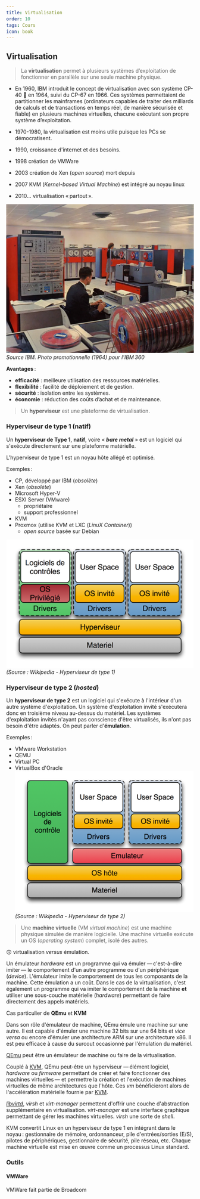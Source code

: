 ```yaml
---
title: Virtualisation
order: 10
tags: Cours
icon: book
---
```


## Virtualisation

> La **virtualisation** permet à plusieurs systèmes d’exploitation de fonctionner en parallèle sur une seule machine physique.  


- En 1960, IBM introduit le concept de virtualisation avec son système CP-40 🔗 en 1964, suivi du CP-67 en 1966. Ces systèmes permettaient de partitionner les mainframes (ordinateurs capables de traiter des milliards de calculs et de transactions en temps réel, de manière sécurisée et fiable) en plusieurs machines virtuelles, chacune exécutant son propre système d’exploitation.

- 1970-1980, la virtualisation est moins utile puisque les PCs se démocratisent. 

- 1990, croissance d'internet et des besoins. 
- 1998 création de VMWare
- 2003 création de Xen (_open source_) mort depuis
- 2007 KVM (_Kernel-based Virtual Machine_) est intégré au noyau linux 
- 2010… virtualisation « partout ». 

![IBM 360. Photo promotionnelle 1964. IBM](/assets/img/ibm-360.webp)  
_Source IBM. Photo promotionnelle (1964) pour l'IBM 360_


**Avantages** :

- **efficacité** : meilleure utilisation des ressources matérielles.
- **flexibilité** : facilité de déploiement et de gestion.
- **sécurité** : isolation entre les systèmes.
- **économie** : réduction des coûts d’achat et de maintenance.


> Un **hyperviseur** est une plateforme de virtualisation. 

### Hyperviseur de **type 1** (natif)

Un **hyperviseur de Type 1**, **natif**, voire « **_bare metal_** » est un logiciel qui s'exécute directement sur une plateforme matérielle.

L'hyperviseur de type 1 est un noyau hôte allégé et optimisé. 

Exemples : 

- CP, développé par IBM (_obsolète_) 
- Xen (_obsolète_)
- Microsoft Hyper-V
- ESXI Server  (VMware)
    - propriétaire
    - support professionnel 
- KVM
- Proxmox (utilise KVM et LXC (_LinuX Container_))
    - _open source_ basée sur Debian

![Hyperviseur de type 1 (Source Wikipedia)](/assets/img/Diagramme_ArchiHyperviseur_type1.png)  
_(Source : Wikipedia - Hyperviseur de type 1)_



### Hyperviseur de **type 2** (_hosted_)

Un **hyperviseur de type 2** est un logiciel qui s'exécute à l'intérieur d'un autre système d'exploitation. Un système d'exploitation invité s'exécutera donc en troisième niveau au-dessus du matériel. Les systèmes d'exploitation invités n'ayant pas conscience d'être virtualisés, ils n'ont pas besoin d'être adaptés. 
On peut parler d'**émulation**. 

Exemples : 

- VMware Workstation
- QEMU 
- Virtual PC
- VirtualBox d'Oracle
![Hyperviseur de type 2 (Source Wikipedia)](/assets/img/Diagramme_ArchiEmulateur_type2.png)  
_(Source : Wikipedia - Hyperviseur de type 2)_

> Une **machine virtuelle** (VM _virtual machine_) est une machine physique simulée de manière logicielle. Une machine virtuelle exécute un OS (_operating system_) complet, isolé des autres. 

🙃 virtualisation _versus_ émulation. 

Un émulateur *hardware* est un programme qui va émuler — c'est-à-dire imiter — le comportement d'un autre programme ou d'un périphérique (*device*). L'émulateur imite le comportement de tous les composants de la machine. Cette émulation a un coût. Dans le cas de la virtualisation, c'est également un programme qui va imiter le comportement de la machine **et** utiliser une sous-couche matérielle (*hardware*) permettant de faire directement des appels matériels. 

Cas particulier de **QEmu** et **KVM**

Dans son rôle d'émulateur de machine, QEmu émule une machine sur une autre. Il est capable d'émuler une machine 32 bits sur une 64 bits et *vice versa* ou encore d'émuler une architecture ARM sur une architecture x86. Il est peu efficace à cause du surcout occasionné par l'émulation du matériel. 

[QEmu][qemu] peut être un émulateur de machine ou faire de la virtualisation. 

Couplé à [KVM][kvm], QEmu peut-être un hyperviseur — élément logiciel, *hardware* ou *firmware* permettant de créer et faire fonctionner des machines virtuelles — et permettre la création et l'exécution de machines virtuelles de même architectures que l'hôte. Ces *vm* bénéficieront alors de l'accélération matérielle fournie par [KVM][kvm].

[*libvirtd*][libvirt], *virsh* et *virt-manager* permettent d'offrir une couche d'abstraction supplémentaire en virtualisation. *virt-manager* est une interface graphique permettant de gérer les machines virtuelles. *virsh* une sorte de *shell*. 

KVM convertit Linux en un hyperviseur de type 1 en intégrant dans le noyau : gestionnaire de mémoire, ordonnanceur, pile d'entrées/sorties (E/S), pilotes de périphériques, gestionnaire de sécurité, pile réseau, etc. Chaque machine virtuelle est mise en œuvre comme un processus Linux standard.


### Outils

#### VMWare 

VMWare fait partie de Broadcom








[qemu]:http://wiki.qemu.org/Main_Page
[kvm]:http://www.linux-kvm.org/page/Main_Page
[libvirt]:http://libvirt.org/
